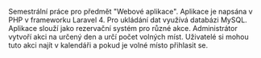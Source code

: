 Semestrální práce pro předmět "Webové aplikace". Aplikace je napsána v PHP v frameworku Laravel 4. Pro ukládání dat využívá databázi MySQL.<br>
Aplikace slouží jako rezervační systém pro různé akce. Administrátor vytvoří akci na určený den a určí počet volných míst. Uživatelé si mohou tuto akci najít v kalendáři a pokud je volné místo přihlasit se.